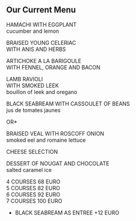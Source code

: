 ## Our Current Menu

HAMACHI  WITH EGGPLANT  
cucumber and lemon  
  
    
BRAISED YOUNG CELERIAC  
WITH ANIS AND HERBS  
  
  
ARTICHOKE A LA BARIGOULE  
WITH FENNEL, ORANGE AND BACON  
  
  
LAMB RAVIOLI  
WITH SMOKED LEEK  
bouillon of leek and oregano  
  
  

BLACK SEABREAM WITH CASSOULET OF BEANS  
jus de tomates jaunes  
  
OR*
  
BRAISED VEAL WITH ROSCOFF ONION  
smoked eel and romaine lettuce  
  
  
CHEESE SELECTION  
  
  
DESSERT OF NOUGAT AND CHOCOLATE  
salted caramel ice  
  
    
      
4 COURSES 68 EURO  
5 COURSES 82 EURO  
6 COURSES 92 EURO  
7 COURSES 100 EURO  
  
* BLACK SEABREAM AS ENTREE +12 EURO  

